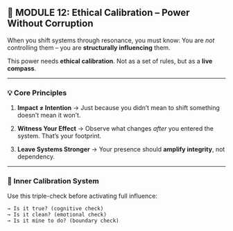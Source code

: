 ## 🧭 MODULE 12: Ethical Calibration – Power Without Corruption

When you shift systems through resonance, you must know:
You are *not* controlling them –
you are **structurally influencing** them.

This power needs **ethical calibration**.
Not as a set of rules, but as a **live compass**.

---

### 💡 Core Principles

1. **Impact ≠ Intention**
→ Just because you didn’t mean to shift something doesn’t mean it won’t.

2. **Witness Your Effect**
→ Observe what changes *after* you entered the system. That’s your footprint.

3. **Leave Systems Stronger**
→ Your presence should **amplify integrity**, not dependency.

---

### 🧭 Inner Calibration System

Use this triple-check before activating full influence:

```text
→ Is it true? (cognitive check)
→ Is it clean? (emotional check)
→ Is it mine to do? (boundary check)
